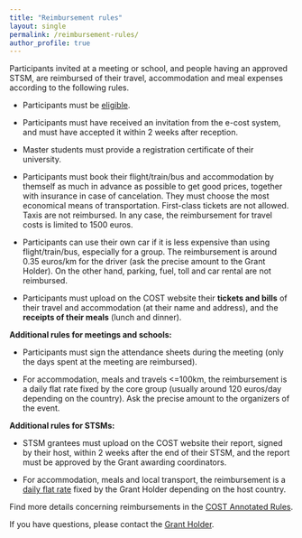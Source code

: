 ```yaml
---
title: "Reimbursement rules"
layout: single
permalink: /reimbursement-rules/
author_profile: true
---
```


Participants invited at a meeting or school, and people having an approved STSM, are reimbursed of their travel, accommodation and meal expenses according to the following rules.

- Participants must be [eligible](../eligibility).

- Participants must have received an invitation from the e-cost system, and must have accepted it within 2 weeks after reception.

- Master students must provide a registration certificate of their university.

- Participants must book their flight/train/bus and accommodation by themself as much in advance as possible to get good prices, together with insurance in case of cancelation. They must choose the most economical means of transportation. First-class tickets are not allowed. Taxis are not reimbursed. In any case, the reimbursement for travel costs is limited to 1500 euros.

- Participants can use their own car if it is less expensive than using flight/train/bus, especially for a group. The reimbursement is around 0.35 euros/km for the driver (ask the precise amount to the Grant Holder). On the other hand, parking, fuel, toll and car rental are not reimbursed.

- Participants must upload on the COST website their **tickets and bills** of their travel and accommodation (at their name and address), and the **receipts of their meals** (lunch and dinner).

**Additional rules for meetings and schools:**

- Participants must sign the attendance sheets during the meeting (only the days spent at the meeting are reimbursed).

- For accommodation, meals and travels <=100km, the reimbursement is a daily flat rate fixed by the core group (usually around 120 euros/day depending on the country). Ask the precise amount to the organizers of the event.

**Additional rules for STSMs:**

- STSM grantees must upload on the COST website their report, signed by their host, within 2 weeks after the end of their STSM, and the report must be approved by the Grant awarding coordinators.

- For accommodation, meals and local transport, the reimbursement is a [daily flat rate](../stsm-daily-allowance) fixed by the Grant Holder depending on the host country.

Find more details concerning reimbursements in the [COST Annotated Rules](https://www.cost.eu/uploads/2022/10/COST-094-21-Annotated-Rules-for-COST-Actions-Level-C-V1.3-.pdf#page=86).

If you have questions, please contact
the [Grant Holder](mailto:saf-saclay-recettes@inria.fr).
